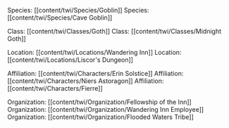 Species: [[content/twi/Species/Goblin]]
Species: [[content/twi/Species/Cave Goblin]]

Class: [[content/twi/Classes/Goth]]
Class: [[content/twi/Classes/Midnight Goth]]

Location: [[content/twi/Locations/Wandering Inn]]
Location: [[content/twi/Locations/Liscor's Dungeon]]

Affiliation: [[content/twi/Characters/Erin Solstice]]
Affiliation: [[content/twi/Characters/Niers Astoragon]]
Affiliation: [[content/twi/Characters/Fierre]]

Organization: [[content/twi/Organization/Fellowship of the Inn]]
Organization: [[content/twi/Organization/Wandering Inn Employee]]
Organization: [[content/twi/Organization/Flooded Waters Tribe]]
